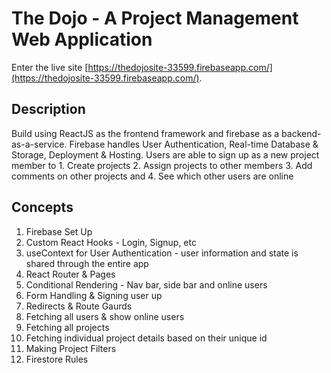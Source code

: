 # The Dojo - A Project Management Web Application

Enter the live site [https://thedojosite-33599.firebaseapp.com/](https://thedojosite-33599.firebaseapp.com/).

## Description

Build using ReactJS as the frontend framework and firebase as a backend-as-a-service. Firebase handles User Authentication, Real-time Database & Storage, Deployment & Hosting. Users are able to sign up as a new project member to 1. Create projects 2. Assign projects to other members 3. Add comments on other projects and 4. See which other users are online

## Concepts

1. Firebase Set Up
2. Custom React Hooks - Login, Signup, etc
3. useContext for User Authentication - user information and state is shared through the entire app
4. React Router & Pages
5. Conditional Rendering - Nav bar, side bar and online users
6. Form Handling & Signing user up
7. Redirects & Route Gaurds
8. Fetching all users & show online users
9. Fetching all projects
10. Fetching individual project details based on their unique id
11. Making Project Filters
12. Firestore Rules
   
